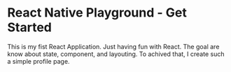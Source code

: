 # React Native Playground - Get Started
This is my fist React Application. Just having fun with React.
The goal are know about state, component, and layouting. To achived that, I create such a simple profile page.

